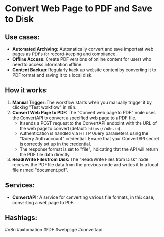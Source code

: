 # Convert Web Page to PDF and Save to Disk

## Use cases:

- **Automated Archiving:** Automatically convert and save important web pages as PDFs for record-keeping and compliance.
- **Offline Access:** Create PDF versions of online content for users who need to access information offline.
- **Content Backup:** Regularly back up website content by converting it to PDF format and saving it to a local disk.

## How it works:

1.  **Manual Trigger:** The workflow starts when you manually trigger it by clicking "Test workflow" in n8n.
2.  **Convert Web Page to PDF:** The "Convert web page to PDF" node uses the ConvertAPI to convert a specified web page to a PDF file.
    *   It sends a POST request to the ConvertAPI endpoint with the URL of the web page to convert (default: `https://n8n.io`).
    *   Authentication is handled via HTTP Query parameters using the "Query Auth account" credential.  Ensure that your ConvertAPI secret is correctly set up in the credential.
    *   The response format is set to "file", indicating that the API will return the PDF file data directly.
3.  **Read/Write Files from Disk:** The "Read/Write Files from Disk" node receives the PDF file data from the previous node and writes it to a local file named "document.pdf".

## Services:

-   **ConvertAPI:** A service for converting various file formats, in this case, converting a web page to PDF.

## Hashtags:

#n8n #automation #PDF #webpage #convertapi
